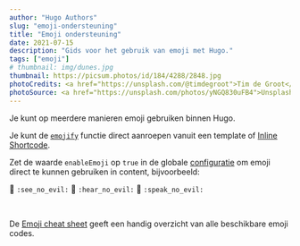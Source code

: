 ```yaml
---
author: "Hugo Authors"
slug: "emoji-ondersteuning"
title: "Emoji ondersteuning"
date: 2021-07-15
description: "Gids voor het gebruik van emoji met Hugo."
tags: ["emoji"]
# thumbnail: img/dunes.jpg
thumbnail: https://picsum.photos/id/184/4288/2848.jpg
photoCredits: <a href="https://unsplash.com/@timdegroot">Tim de Groot</a>
photoSource: <a href="https://unsplash.com/photos/yNGQ830uFB4">Unsplash</a>
---
```


Je kunt op meerdere manieren emoji gebruiken binnen Hugo.

<!--more-->

Je kunt de [`emojify`](https://gohugo.io/functions/emojify/) functie direct aanroepen vanuit een template of [Inline Shortcode](https://gohugo.io/templates/shortcode-templates/#inline-shortcodes).

Zet de waarde `enableEmoji` op `true` in de globale [configuratie](https://gohugo.io/getting-started/configuration/) om emoji direct te kunnen gebruiken in content, bijvoorbeeld:

<p><span class="nowrap"><span class="emojify">🙈</span> <code>:see_no_evil:</code></span>  <span class="nowrap"><span class="emojify">🙉</span> <code>:hear_no_evil:</code></span>  <span class="nowrap"><span class="emojify">🙊</span> <code>:speak_no_evil:</code></span></p>
<br>

De [Emoji cheat sheet](http://www.emoji-cheat-sheet.com/) geeft een handig overzicht van alle beschikbare emoji codes.
